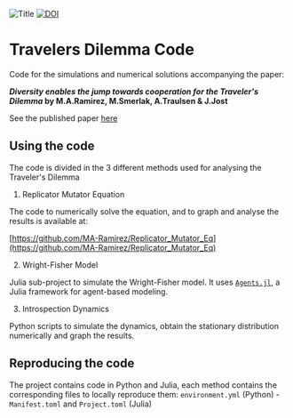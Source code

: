 ![Title](https://user-images.githubusercontent.com/37352289/224664351-06a03699-f80f-4489-a63d-43f658661906.png)
[![DOI](https://img.shields.io/badge/Paper-link-orange)](https://www.nature.com/articles/s41598-023-28600-5)

# Travelers Dilemma Code

Code for the simulations and numerical solutions accompanying the paper:

**_Diversity enables the jump towards cooperation for the Traveler's Dilemma_ by M.A.Ramirez, M.Smerlak, A.Traulsen & J.Jost**

See the published paper [here](https://www.nature.com/articles/s41598-023-28600-5)

## Using the code
The code is divided in the 3 different methods used for analysing the Traveler's Dilemma
1. Replicator Mutator Equation

The code to numerically solve the equation, and to graph and analyse the results is available at:

[https://github.com/MA-Ramirez/Replicator_Mutator_Eq](https://github.com/MA-Ramirez/Replicator_Mutator_Eq)

2. Wright-Fisher Model

Julia sub-project to simulate the Wright-Fisher model. It uses [`Agents.jl`](https://juliadynamics.github.io/Agents.jl/stable/), a Julia framework for agent-based modeling.

3. Introspection Dynamics

Python scripts to simulate the dynamics, obtain the stationary distribution numerically and graph the results. 

## Reproducing the code
The project contains code in Python and Julia, each method contains the corresponding files to locally reproduce them: `environment.yml` (Python) - `Manifest.toml` and `Project.toml` (Julia)
